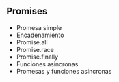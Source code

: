 ## Promises ##

* Promesa simple
* Encadenamiento
* Promise.all
* Promise.race
* Promise.finally
* Funciones asincronas
* Promesas y funciones asincronas